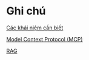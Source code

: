 # Ghi chú

[Các khái niệm cần biết](Các%20khái%20niệm%20cần%20biết%2019ad3d175d2380e7829cf23c3a18a14a.md)

[Model Context Protocol (MCP)](Model%20Context%20Protocol%20(MCP)%201c9d3d175d2380c8af14f2c161947ca4.md)

[RAG](RAG%201d2d3d175d23808d8a24cbc3b7427d5c.md)